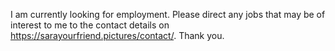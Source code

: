 I am currently looking for employment. Please direct any jobs that may be of interest to me to the contact details on https://sarayourfriend.pictures/contact/. Thank you.
<!--
[![StandWithPalestine](https://raw.githubusercontent.com/Safouene1/support-palestine-banner/master/StandWithPalestine.svg)](https://github.com/Safouene1/support-palestine-banner)

[![Ceasefire Now](https://badge.techforpalestine.org/ceasefire-now)](https://techforpalestine.org/learn-more)

End [the genocide of Palestinians now](https://en.wikipedia.org/wiki/Gaza_genocide). Stand up for what is right, do not normalise being silent about genocide and aparthide.

[What is happening in Palestine is genocide](https://www.aljazeera.com/opinions/2023/10/14/this-is-genocide).

[There is no mistake about this fact](https://en.wikipedia.org/wiki/Gaza_genocide).
-->
